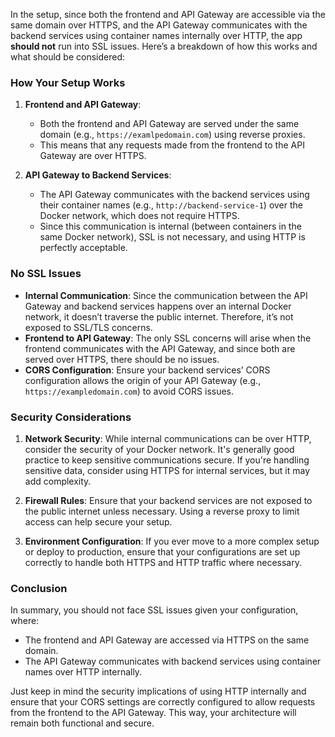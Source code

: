In the setup, since both the frontend and API Gateway are accessible via the same domain over HTTPS, and the API Gateway communicates with the backend services using container names internally over HTTP, the app **should not** run into SSL issues. Here’s a breakdown of how this works and what should be considered:

### How Your Setup Works

1. **Frontend and API Gateway**:
   - Both the frontend and API Gateway are served under the same domain (e.g., `https://examlpedomain.com`) using reverse proxies.
   - This means that any requests made from the frontend to the API Gateway are over HTTPS.

2. **API Gateway to Backend Services**:
   - The API Gateway communicates with the backend services using their container names (e.g., `http://backend-service-1`) over the Docker network, which does not require HTTPS.
   - Since this communication is internal (between containers in the same Docker network), SSL is not necessary, and using HTTP is perfectly acceptable.

### No SSL Issues

- **Internal Communication**: Since the communication between the API Gateway and backend services happens over an internal Docker network, it doesn’t traverse the public internet. Therefore, it’s not exposed to SSL/TLS concerns.
- **Frontend to API Gateway**: The only SSL concerns will arise when the frontend communicates with the API Gateway, and since both are served over HTTPS, there should be no issues.
- **CORS Configuration**: Ensure your backend services’ CORS configuration allows the origin of your API Gateway (e.g., `https://exampledomain.com`) to avoid CORS issues.

### Security Considerations

1. **Network Security**: While internal communications can be over HTTP, consider the security of your Docker network. It's generally good practice to keep sensitive communications secure. If you're handling sensitive data, consider using HTTPS for internal services, but it may add complexity.
  
2. **Firewall Rules**: Ensure that your backend services are not exposed to the public internet unless necessary. Using a reverse proxy to limit access can help secure your setup.

3. **Environment Configuration**: If you ever move to a more complex setup or deploy to production, ensure that your configurations are set up correctly to handle both HTTPS and HTTP traffic where necessary.

### Conclusion

In summary, you should not face SSL issues given your configuration, where:
- The frontend and API Gateway are accessed via HTTPS on the same domain.
- The API Gateway communicates with backend services using container names over HTTP internally.

Just keep in mind the security implications of using HTTP internally and ensure that your CORS settings are correctly configured to allow requests from the frontend to the API Gateway. This way, your architecture will remain both functional and secure.